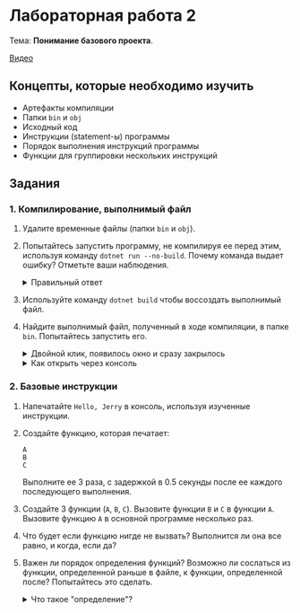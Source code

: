 # Лабораторная работа 2

Тема: **Понимание базового проекта**.

[Видео](https://www.youtube.com/watch?v=jLWY_id6nXU&list=PL4sUOB8DjVlVVw9Yx_tUO7fRPDYeaACXD&index=2)


## Концепты, которые необходимо изучить

- Артефакты компиляции
- Папки `bin` и `obj`
- Исходный код
- Инструкции (statement-ы) программы
- Порядок выполнения инструкций программы
- Функции для группировки нескольких инструкций

## Задания 

### 1. Компилирование, выполнимый файл

1. Удалите временные файлы (папки `bin` и `obj`).
   
2. Попытайтесь запустить программу, не компилируя ее перед этим, используя команду `dotnet run --no-build`.
   Почему команда выдает ошибку? Отметьте ваши наблюдения.

   <details>
   <summary>Правильный ответ</summary>
   
   Программа не запустилась, потому что невозможно запустить исходный код программы напрямую.
   Сначала должна произойти *компиляция*, которую флаг `--no-build` предотвращает.
   
   Когда запуск программы совершается командой `dotnet run` без флага `--no-build`,
   программа не скомпилируется заранее.

   Запускается *выполнимый файл* (exe-файл), который получается *в ходе компилирования*.
   Без выполнимого файла нечего будет и запускать.
   </details>
   
3. Используйте команду `dotnet build` чтобы воссоздать выполнимый файл.

4. Найдите выполнимый файл, полученный в ходе компиляции, в папке `bin`.
   Попытайтесь запустить его.

   <details>
   <summary>Двойной клик, появилось окно и сразу закрылось</summary>
   
   Программа выполнилась и сразу закрылась.
   Для того, чтобы окно не закрывалось само, необходимо добавить инструкцию оживания ввода в конец файла.
   
   ```
   Console.WriteLine("Hello world!");
   Console.ReadKey(); // <- эта строчка
   ```
   
   Теперь окно закроется только по нажатию любой кнопки на клавиатуре пользователем.
   </details>

   <details>
   <summary>Как открыть через консоль</summary>
   
   1. Запускаете cmd (есть в видео)
   2. Переходите в папку проекта, выполнив следующие команды.
      ```
      C:
      cd C:/путь-к-проекту
      ```
   3. Теперь нужно перейти к `.exe` файлу, относительно этой папки 
      (`net9.0` заменяется вашей версией .NET, посмотрите название папки),
      используя команду:
      ```
      cd bin/Debug/net9.0
      ```
   4. Теперь выполняем файл, используя команду:
      ```
      .\имя-проекта.exe
      ```
      
   
   Помимо этого, в целом, можно выполнить программу и напрямую из любой папки, по ее помному пути.
   </details>
    

### 2. Базовые инструкции

1. Напечатайте `Hello, Jerry` в консоль, используя изученные инструкции.

2. Создайте функцию, которая печатает:
   ```
   A
   B
   C
   ```
   Выполните ее 3 раза, с задержкой в 0.5 секунды после ее каждого последующего выполнения.

3. Создайте 3 функции (`A`, `B`, `C`).
   Вызовите функции `B` и `C` в функции `A`.
   Вызовите функцию `A` в основной программе несколько раз.

4. Что будет если функцию нигде не вызвать? 
   Выполнится ли она все равно, и когда, если да?

5. Важен ли порядок определения функций? 
   Возможно ли сослаться из функции, определенной раньше в файле, к функции, определенной после?
   Попытайтесь это сделать.

   <details>
   <summary>Что такое "определение"?</summary>
   
   Это кусок кода, где задаются иструкции составляющие эту функцию, и имя функции.
   
   ```
   A(); // вызов функции
   
   // определение функции
   void A()
   {
        Console.WriteLine("Hello");
   }
   ```
   </details>
